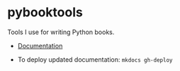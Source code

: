 # pybooktools

Tools I use for writing Python books.

- [Documentation](https://bruceeckel.github.io/pybooktools/)

- To deploy updated documentation: `mkdocs gh-deploy`
